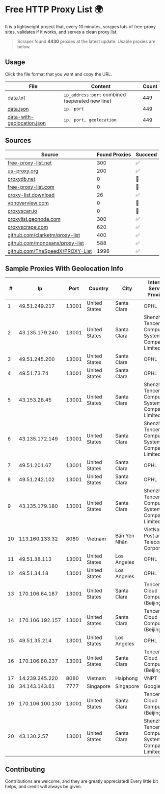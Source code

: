 
# Free HTTP Proxy List 🌍

It is a lightweight project that, every 10 minutes, scrapes lots of free-proxy sites, validates if it works, and serves a clean proxy list.


> Scraper found **4430** proxies at the latest update. Usable proxies are below.

## Usage

Click the file format that you want and copy the URL.


|File|Content|Count|
|----|-------|-----|
|[data.txt](https://raw.githubusercontent.com/themiralay/Proxy-List-World/master/data.txt)|`ip_address:port` combined (seperated new line)|449|
|[data.json](https://raw.githubusercontent.com/themiralay/Proxy-List-World/master/data.json)|`ip, port`|449|
|[data-with-geolocation.json](https://raw.githubusercontent.com/themiralay/Proxy-List-World/master/data-with-geolocation.json)|`ip, port, geolocation`|449|

## Sources

|Source|Found Proxies|Succeed|
|------|-------------|-------|
|[free-proxy-list.net](https://free-proxy-list.net)|300|✅|
|[us-proxy.org](https://www.us-proxy.org)|200|✅|
|[proxydb.net](http://proxydb.net)|0|🚫|
|[free-proxy-list.com](https://free-proxy-list.com/?page=&port=&type%5B%5D=http&type%5B%5D=https&up_time=0&search=Search)|0|🚫|
|[proxy-list.download](https://www.proxy-list.download/HTTP)|26|✅|
|[vpnoverview.com](https://vpnoverview.com/privacy/anonymous-browsing/free-proxy-servers)|0|🚫|
|[proxyscan.io](https://www.proxyscan.io)|0|🚫|
|[proxylist.geonode.com](https://proxylist.geonode.com/api/proxy-list?limit=300&page=1&sort_by=lastChecked&sort_type=desc&protocols=http,https)|300|✅|
|[proxyscrape.com](https://api.proxyscrape.com/v2/?request=displayproxies&protocol=http&timeout=10000&country=all&ssl=all&anonymity=all)|620|✅|
|[github.com/clarketm/proxy-list](https://raw.githubusercontent.com/clarketm/proxy-list/master/proxy-list-raw.txt)|400|✅|
|[github.com/monosans/proxy-list](https://raw.githubusercontent.com/monosans/proxy-list/main/proxies/http.txt)|588|✅|
|[github.com/TheSpeedX/PROXY-List](https://raw.githubusercontent.com/TheSpeedX/PROXY-List/master/http.txt)|1996|✅|


## Sample Proxies With Geolocation Info

|#|Ip|Port|Country|City|Internet Service Provider|
|-|--|----|-------|----|-------------------------|
|1|49.51.249.217|13001|United States|Santa Clara|OPHL|
|2|43.135.179.240|13001|United States|Santa Clara|Shenzhen Tencent Computer Systems Company Limited|
|3|49.51.245.200|13001|United States|Santa Clara|OPHL|
|4|49.51.73.74|13001|United States|Santa Clara|OPHL|
|5|43.153.28.45|13001|United States|Santa Clara|Shenzhen Tencent Computer Systems Company Limited|
|6|43.135.172.149|13001|United States|Santa Clara|Shenzhen Tencent Computer Systems Company Limited|
|7|49.51.201.67|13001|United States|Santa Clara|OPHL|
|8|49.51.242.102|13001|United States|Santa Clara|OPHL|
|9|43.135.179.180|13001|United States|Santa Clara|Shenzhen Tencent Computer Systems Company Limited|
|10|113.160.133.32|8080|Vietnam|Bẩn Yên Nhân|VietNam Post and Telecom Corporation|
|11|49.51.38.113|13001|United States|Los Angeles|OPHL|
|12|49.51.34.18|13001|United States|Los Angeles|OPHL|
|13|170.106.64.187|13001|United States|Santa Clara|Tencent Cloud Computing (Beijing) Co|
|14|170.106.192.157|13001|United States|Santa Clara|Tencent Cloud Computing (Beijing) Co|
|15|49.51.35.214|13001|United States|Los Angeles|OPHL|
|16|170.106.80.237|13001|United States|Santa Clara|Tencent Cloud Computing (Beijing) Co|
|17|14.239.245.220|8080|Vietnam|Haiphong|VNPT|
|18|34.143.143.61|7777|Singapore|Singapore|Google LLC|
|19|170.106.100.130|13001|United States|Santa Clara|Tencent Cloud Computing (Beijing) Co|
|20|43.130.2.57|13001|United States|Santa Clara|Shenzhen Tencent Computer Systems Company Limited|



## Contributing

Contributions are welcome, and they are greatly appreciated! Every
little bit helps, and credit will always be given.

